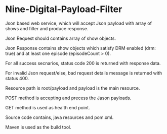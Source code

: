 # Nine-Digital-Payload-Filter

Json based web service, which will accept Json payload with array of shows and filter and produce response.

Json Request should contains array of show objects.

Json Response contains show objects which satisfy DRM enabled (drm: true) and at least one episode (episodeCount > 0).

For all success secnarios, status code 200 is returned with response data.

For invalid Json request/else, bad request details message is returned with status 400.

Resource path is root/payload and payload is the main resource.

POST method is accepting and precess the Jason payloads.

GET method is used as health end point.


Source code contains, java resources and pom.xml.

Maven is used as the build tool.
